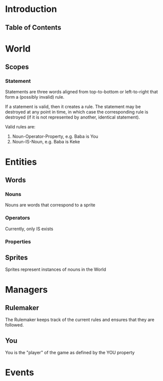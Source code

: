 # Introduction
## Table of Contents

# World

## Scopes
### Statement
Statements are three words aligned from top-to-bottom or left-to-right that form a (possibly invalid) rule.

If a statement is valid, then it creates a rule.
The statement may be destroyed at any point in time, in which case the corresponding rule is destroyed (if it is not represented by another, identical statement).

Valid rules are:
1. Noun-Operator-Property, e.g. Baba is You
2. Noun-IS-Noun, e.g. Baba is Keke

# Entities
## Words
### Nouns
Nouns are words that correspond to a sprite

### Operators
Currently, only IS exists

### Properties

## Sprites
Sprites represent instances of nouns in the World

# Managers
## Rulemaker
The Rulemaker keeps track of the current rules and ensures that they are followed.

## You
You is the "player" of the game as defined by the YOU property

# Events
